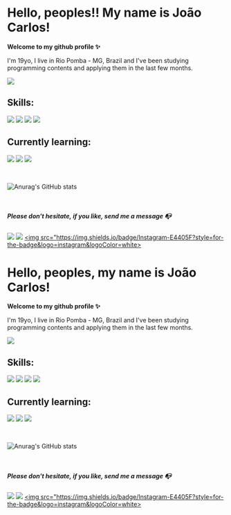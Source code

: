 # Hello, peoples!! My name is João Carlos! 
**Welcome to my github profile ✨**



I'm 19yo, I live in Rio Pomba - MG, Brazil and I've been studying programming contents and applying them in the last few months.

<img src="https://i.pinimg.com/originals/75/8f/1c/758f1cd8cede9c3e4711306fc030f4ce.gif">



## Skills:
<div>

<img src ="https://img.shields.io/badge/HTML5-E34F26?style=for-the-badge&logo=html5&logoColor=white">
<img src ="https://img.shields.io/badge/CSS3-1572B6?style=for-the-badge&logo=css3&logoColor=white">
<img src ="https://img.shields.io/badge/Canva-%2300C4CC.svg?&style=for-the-badge&logo=Canva&logoColor=white">
<img src ="https://img.shields.io/badge/Python-FFD43B?style=for-the-badge&logo=python&logoColor=blue">
</div>

## Currently learning:

<div>

<div>

<img src ="https://img.shields.io/badge/React-20232A?style=for-the-badge&logo=react&logoColor=61DAFB">
<img src ="https://img.shields.io/badge/C%2B%2B-00599C?style=for-the-badge&logo=c%2B%2B&logoColor=white">
<img src ="https://img.shields.io/badge/JavaScript-323330?style=for-the-badge&logo=javascript&logoColor=white">

<p> 
     <br>
</p>


![Anurag's GitHub stats](https://github-readme-stats.vercel.app/api?username=gabrielcmfontes&show_icons=true&theme=transparent)

<p> 
     <br>
</p>


<div> 

##### **Please don't hesitate, if you like, send me a message** 📭

 <a href = "jcmedeiros04@gmail.com"> <img src="https://img.shields.io/badge/-Gmail-%23333?style=for-the-badge&logo=gmail&logoColor=white" target="_blank"></a>
 <a href="https://www.linkedin.com/in/joao-carlos-517500266/" target="_blank"><img src="https://img.shields.io/badge/-LinkedIn-%230077B5?style=for-the-badge&logo=linkedin&logoColor=white" target="_blank"></a> 
 <a href ="https://www.instagram.com/joaoc_medeiros/"> <img src="https://img.shields.io/badge/Instagram-E4405F?style=for-the-badge&logo=instagram&logoColor=white>
# Hello, peoples, my name is João Carlos! 
**Welcome to my github profile ✨**



I'm 19yo, I live in Rio Pomba - MG, Brazil and I've been studying programming contents and applying them in the last few months.

<img src="https://i.pinimg.com/originals/75/8f/1c/758f1cd8cede9c3e4711306fc030f4ce.gif">



## Skills:
<div>

<img src ="https://img.shields.io/badge/HTML5-E34F26?style=for-the-badge&logo=html5&logoColor=white">
<img src ="https://img.shields.io/badge/CSS3-1572B6?style=for-the-badge&logo=css3&logoColor=white">
<img src ="https://img.shields.io/badge/Canva-%2300C4CC.svg?&style=for-the-badge&logo=Canva&logoColor=white">
<img src ="https://img.shields.io/badge/Python-FFD43B?style=for-the-badge&logo=python&logoColor=blue">
</div>

## Currently learning:

<div>

<div>

<img src ="https://img.shields.io/badge/React-20232A?style=for-the-badge&logo=react&logoColor=61DAFB">
<img src ="https://img.shields.io/badge/C%2B%2B-00599C?style=for-the-badge&logo=c%2B%2B&logoColor=white">
<img src ="https://img.shields.io/badge/JavaScript-323330?style=for-the-badge&logo=javascript&logoColor=white">

<p> 
     <br>
</p>


![Anurag's GitHub stats](https://github-readme-stats.vercel.app/api?username=gabrielcmfontes&show_icons=true&theme=transparent)

<p> 
     <br>
</p>


<div> 

##### **Please don't hesitate, if you like, send me a message** 📭

 <a href = "jcmedeiros04@gmail.com"> <img src="https://img.shields.io/badge/-Gmail-%23333?style=for-the-badge&logo=gmail&logoColor=white" target="_blank"></a>
 <a href="https://www.linkedin.com/in/joao-carlos-517500266/" target="_blank"><img src="https://img.shields.io/badge/-LinkedIn-%230077B5?style=for-the-badge&logo=linkedin&logoColor=white" target="_blank"></a> 
 <a href ="https://www.instagram.com/joaoc_medeiros/"> <img src="https://img.shields.io/badge/Instagram-E4405F?style=for-the-badge&logo=instagram&logoColor=white>
